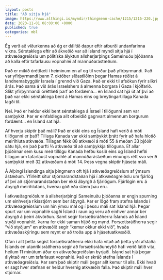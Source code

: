 ```yaml
---
layout: posts
title: "Að sitja hjá"
image: https://www.althingi.is/myndir/thingmenn-cache/1215/1215-220.jpg
date: 2023-11-01 08:00:00 +0000
published: true
categories: mbl
---
```

Ég verð að viðurkenna að ég er dálítið dapur eftir atburði undanfarinna vikna. Sérstaklega eftir að ákveðið var að Ísland myndi sitja hjá í atkvæðagreiðslu um pólitíska ályktun allsherjarþings Sameinuðu þjóðanna að kalla eftir tafarlausu vopnahléi af mannúðarástæðum. 

Það er mikið óréttlæti í heiminum en af og til verður það yfirþyrmandi. Það var yfirþyrmandi þann 7. október síðastliðinn þegar Hamas réðist á landnemabyggðir Ísraela í grennd við Gaza. Það er ekki til afsökun fyrir slíkri árás. Það sama á við árás Ísraelshers á almenna borgara í Gaza í kjölfarið. Slíkt yfirþyrmandi óréttlæti þarf að fordæma… en Ísland sat hjá út af því að það var ekki sérstaklega bent á Hamas eins og breytingartillaga Kanada lagði til. 

Nei. Það er heldur ekki bent sérstaklega á Ísrael í tillögunni sem var samþykkt. Þar er einfaldlega allt ofbeldið gagnvart almennum borgurum fordæmt… en Ísland sat hjá.

Af hverju skiptir það máli? Það er ekki eins og Ísland hafi verið á móti tillögunni er það? Tillaga Kanada var ekki samþykkt þrátt fyrir að hafa hlotið meirihluta atkvæða. Tillagan fékk 88 atkvæði á móti 55 á meðan 33 þjóðir sátu hjá, en það þurfti ⅔ atkvæða til að samþykkja tillöguna. Ef allar þjóðirnar sem kusu með tillögu Kanada hefðu kosið eins og Ísland hefði tillagan um tafarlaust vopnahlé af mannúðarástæðum einungis rétt svo verið samþykkt með 32 atkvæðum á móti 14. Þess vegna skiptir hjáseta máli.

Á Alþingi Íslendinga sitja þingmenn oft hjá í atkvæðagreiðslum af ýmsum ástæðum. Yfirleitt situr stjórnarandstaðan hjá í atkvæðagreiðslu um fjárlög af því að stjórnarandstaðan ber ekki ábyrgð á fjárlögum. Fjárlögin eru á ábyrgð meirihlutans, hversu góð eða slæm þau eru.

Í atkvæðagreiðslum á allsherjarþingi Sameinuðu þjóðanna er engin spurning um einhverja ríkisstjórn sem ber ábyrgð. Þar er lögð fram stefna Íslands í atkvæðagreiðslum um hin ýmsu mál og í þessu máli sat Ísland hjá. Þegar spurt var um vopnahlé sagði Ísland í raun og veru að einhver annar ber ábyrgð á þeirri ákvörðun. Samt segir forsætisráðherra Íslands að Ísland styðji vopnahlé. Þarna fer ekki saman hljóð og mynd. Forsætisráðherra segir “við styðjum” en atkvæðið segir “kemur okkur ekki við”, hvaða atkvæðaskýringu sem reynt er að troða upp á hjásetuatkvæðið.

Ofan í allt þetta segist forsætisráðherra ekki hafa vitað að þetta yrði afstaða Íslands en utanríkisráðherra segir að forsætisráðuneytið hafi verið látið vita,  heilum 11 mínútum áður en atkvæðagreiðslan byrjaði. Ísland sat hjá þegar ályktað var um tafarlaust vopnahlé. Það er skráð stefna Íslands í atkvæðagreiðslu. Þar sem það skiptir máli þegar allt kemur til alls. Ekki hvað er sagt hver stefnan er heldur hvernig atkvæðin falla. Það skiptir máli hver stjórnar.
